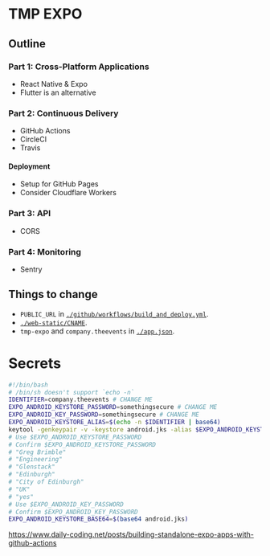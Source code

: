 # TMP EXPO

## Outline

### Part 1: Cross-Platform Applications

- React Native & Expo
- Flutter is an alternative

### Part 2: Continuous Delivery

- GitHub Actions
- CircleCI
- Travis

#### Deployment

- Setup for GitHub Pages
- Consider Cloudflare Workers

### Part 3: API

- CORS

### Part 4: Monitoring

- Sentry

## Things to change

- `PUBLIC_URL` in
  [`./github/workflows/build_and_deploy.yml`](./github/workflows/build_and_deploy.yml).
- [`./web-static/CNAME`](./web-static/CNAME).
- `tmp-expo` and `company.theevents` in [`./app.json`](./app.json).

# Secrets

```sh
#!/bin/bash
# /bin/sh doesn't support `echo -n`
IDENTIFIER=company.theevents # CHANGE ME
EXPO_ANDROID_KEYSTORE_PASSWORD=somethingsecure # CHANGE ME
EXPO_ANDROID_KEY_PASSWORD=somethingsecure # CHANGE ME
EXPO_ANDROID_KEYSTORE_ALIAS=$(echo -n $IDENTIFIER | base64)
keytool -genkeypair -v -keystore android.jks -alias $EXPO_ANDROID_KEYSTORE_ALIAS -keyalg RSA -keysize 2048 -validity 10000
# Use $EXPO_ANDROID_KEYSTORE_PASSWORD
# Confirm $EXPO_ANDROID_KEYSTORE_PASSWORD
# "Greg Brimble"
# "Engineering"
# "Glenstack"
# "Edinburgh"
# "City of Edinburgh"
# "UK"
# "yes"
# Use $EXPO_ANDROID_KEY_PASSWORD
# Confirm $EXPO_ANDROID_KEY_PASSWORD
EXPO_ANDROID_KEYSTORE_BASE64=$(base64 android.jks)
```

https://www.daily-coding.net/posts/building-standalone-expo-apps-with-github-actions
